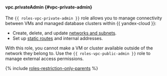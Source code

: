 #### vpc.privateAdmin {#vpc-private-admin}

The `{{ roles-vpc-private-admin }}` role allows you to manage connectivity between VMs and managed database clusters within {{ yandex-cloud }}:
- Create, delete, and update [networks and subnets](../vpc/concepts/network.md).
- Set up [static routes](../vpc/concepts/static-routes.md) and internal addresses.

With this role, you cannot make a VM or cluster available outside of the network they belong to. Use the `{{ roles-vpc-public-admin }}` role to manage external access permissions.

{% include [roles-restriction-only-parents](iam/roles-restriction-only-parents.md) %}
